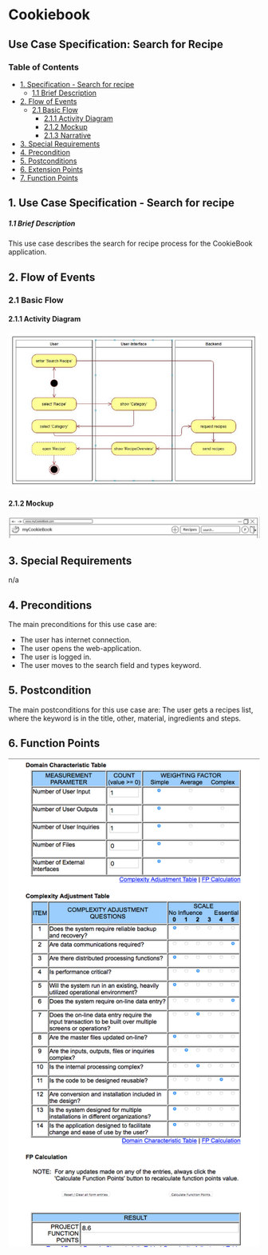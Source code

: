 # Cookiebook
## Use Case Specification: Search for Recipe
### Table of Contents
- [1. Specification - Search for recipe](#1-specification-SearchRecipe)
    - [1.1 Brief Description](#11-brief-description)
- [2. Flow of Events](#2-flow-of-events)
    - [2.1 Basic Flow](#21-basic-flow)
        - [2.1.1 Activity Diagram](#211-activity-diagram)
        - [2.1.2 Mockup](#212-mockup)
        - [2.1.3 Narrative](#213-narrative)
- [3. Special Requirements](#3-special-requirements)
- [4. Precondition](#4-preconditions)  
- [5. Postconditions](#5-postconditions)
- [6. Extension Points](#6-extension-points)
- [7. Function Points](#7-function-points)

## 1. Use Case Specification - Search for recipe
##### 1.1 Brief Description
This use case describes the search for recipe process for the CookieBook application.

## 2. Flow of Events
### 2.1 Basic Flow
#### 2.1.1 Activity Diagram
![Activity Diagram](images/UC_SearchRecipe_New.JPG)
#### 2.1.2 Mockup
![MockUp_GetView](images/MockupSearchRecipe.png)
## 3. Special Requirements
n/a
## 4. Preconditions
The main preconditions for this use case are:
- The user has internet connection.
- The user opens the web-application.
- The user is logged in.
- The user moves to the search field and types keyword.
## 5. Postcondition
The main postconditions for this use case are:
The user gets a recipes list, where the keyword is in the title, other, material, ingredients and steps.
## 6. Function Points
![Function Points](images/UC_searchRecipe_fp.png)                                                                                                                                               
